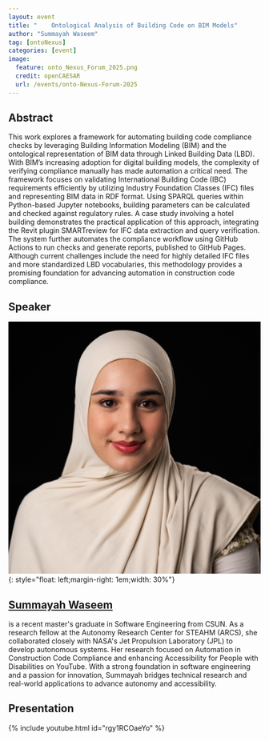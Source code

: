```yaml
---
layout: event
title: "	Ontological Analysis of Building Code on BIM Models"
author: "Summayah Waseem"
tag: [ontoNexus]
categories: [event]
image:
  feature: onto_Nexus_Forum_2025.png
  credit: openCAESAR
  url: /events/onto-Nexus-Forum-2025
---
```


## Abstract

This work explores a framework for automating building code compliance checks by leveraging Building Information Modeling (BIM) and the ontological representation of BIM data through Linked Building Data (LBD). With BIM’s increasing adoption for digital building models, the complexity of verifying compliance manually has made automation a critical need. The framework focuses on validating International Building Code (IBC) requirements efficiently by utilizing Industry Foundation Classes (IFC) files and representing BIM data in RDF format. Using SPARQL queries within Python-based Jupyter notebooks, building parameters can be calculated and checked against regulatory rules. A case study involving a hotel building demonstrates the practical application of this approach, integrating the Revit plugin SMARTreview for IFC data extraction and query verification. The system further automates the compliance workflow using GitHub Actions to run checks and generate reports, published to GitHub Pages. Although current challenges include the need for highly detailed IFC files and more standardized LBD vocabularies, this methodology provides a promising foundation for advancing automation in construction code compliance.

## Speaker

![Summayah Waseem](img/Waseem.jpeg){: style="float: left;margin-right: 1em;width: 30%"}

<h2><a href="mailto:summayah.waseem@gmail.com">Summayah Waseem</a></h2> is a recent master's graduate in Software Engineering from CSUN. As a research fellow at the Autonomy Research Center for STEAHM (ARCS), she collaborated closely with NASA's Jet Propulsion Laboratory (JPL) to develop autonomous systems. Her research focused on Automation in Construction Code Compliance and enhancing Accessibility for People with Disabilities on YouTube. With a strong foundation in software engineering and a passion for innovation, Summayah bridges technical research and real-world applications to advance autonomy and accessibility.

## Presentation

{% include youtube.html id="rgy1RCOaeYo" %}
